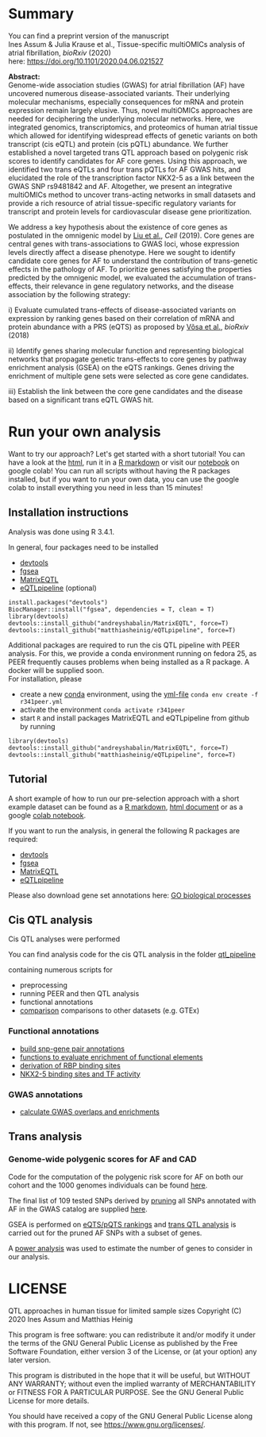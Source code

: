 # Summary

You can find a preprint version of the manuscript  
Ines Assum & Julia Krause et al., Tissue-specific multiOMICs analysis of atrial fibrillation, *bioRxiv* (2020)  
here:
https://doi.org/10.1101/2020.04.06.021527

**Abstract:**  
Genome-wide association studies (GWAS) for atrial fibrillation (AF) have uncovered numerous disease-associated variants. Their underlying molecular mechanisms, especially consequences for mRNA and protein expression remain largely elusive. Thus, novel multiOMICs approaches are needed for deciphering the underlying molecular networks. Here, we integrated genomics, transcriptomics, and proteomics of human atrial tissue which allowed for identifying widespread effects of genetic variants on both transcript (cis eQTL) and protein (cis pQTL) abundance. We further established a novel targeted trans QTL approach based on polygenic risk scores to identify candidates for AF core genes. Using this approach, we identified two trans eQTLs and four trans pQTLs for AF GWAS hits, and elucidated the role of the transcription factor NKX2-5 as a link between the GWAS SNP rs9481842 and AF. Altogether, we present an integrative multiOMICs method to uncover trans-acting networks in small datasets and provide a rich resource of atrial tissue-specific regulatory variants for transcript and protein levels for cardiovascular disease gene prioritization.



We address a key hypothesis about the existence of core genes as postulated in the omnigenic model by [Liu et al.](https://doi.org/10.1016/j.cell.2019.04.014), *Cell* (2019). Core genes are central genes with trans-associations to GWAS loci, whose expression levels directly affect a disease phenotype. Here we sought to identify candidate core genes for AF to understand the contribution of trans-genetic effects in the pathology of AF. To prioritize genes satisfying the properties predicted by the omnigenic model, we evaluated the accumulation of trans-effects, their relevance in gene regulatory networks, and the disease association by the following strategy:


i) Evaluate cumulated trans-effects of disease-associated variants on expression by ranking genes based on their correlation of mRNA and protein abundance with a PRS (eQTS) as proposed by [Võsa et al.](https://doi.org/10.1101/447367), *bioRxiv* (2018)

ii) Identify genes sharing molecular function and representing biological networks that propagate genetic trans-effects to core genes by pathway enrichment analysis (GSEA) on the eQTS rankings. Genes driving the enrichment of multiple gene sets were selected as core gene candidates.

iii) Establish the link between the core gene candidates and the disease based on a significant trans eQTL GWAS hit.



# Run your own analysis

Want to try our approach? Let's get started with a short tutorial!
You can have a look at the [html](https://github.com/heiniglab/symatrial/blob/master/example_data/PRSenrichQTL_tutorial.html), run it in a [R markdown](https://github.com/heiniglab/symatrial/blob/master/example_data/PRSenrichQTL_tutorial.Rmd) or visit our [notebook](https://colab.research.google.com/drive/1ZSQF1Lh86tVgIlfrK10EB3VUlNDoG9fs?usp=sharing) on google colab!
You can run all scripts without having the R packages installed, but if you want to run your own data, you can use the google colab to install everything you need in less than 15 minutes!

## Installation instructions
Analysis was done using R 3.4.1.

In general, four packages need to be installed
* [devtools](https://cran.r-project.org/web/packages/devtools/index.html)
* [fgsea](https://bioconductor.org/packages/release/bioc/html/fgsea.html)
* [MatrixEQTL](https://github.com/andreyshabalin/MatrixEQTL)
* [eQTLpipeline](https://github.com/matthiasheinig/eQTLpipeline) (optional)

```
install.packages("devtools")
BiocManager::install("fgsea", dependencies = T, clean = T)
library(devtools)
devtools::install_github("andreyshabalin/MatrixEQTL", force=T)
devtools::install_github("matthiasheinig/eQTLpipeline", force=T)
```

Additional packages are required to run the cis QTL pipeline with PEER analysis. For this, we provide a conda environment running on fedora 25, as PEER frequently causes problems when being installed as a R package. A docker will be supplied soon.   
For installation, please
* create a new [conda]() environment, using the [yml-file](https://raw.githubusercontent.com/heiniglab/symatrial/master/envs/r341peer.yml) `conda env create -f r341peer.yml`
* activate the environment `conda activate r341peer`
* start `R` and install packages MatrixEQTL and eQTLpipeline from github by running
```
library(devtools)
devtools::install_github("andreyshabalin/MatrixEQTL", force=T)
devtools::install_github("matthiasheinig/eQTLpipeline", force=T)
```



## Tutorial

A short example of how to run our pre-selection approach with a short example dataset can be found as a [R markdown](https://github.com/heiniglab/symatrial/blob/master/example_data/PRSenrichQTL_tutorial.Rmd), [html document](https://github.com/heiniglab/symatrial/blob/master/example_data/PRSenrichQTL_tutorial.html) or as a google [colab notebook](https://colab.research.google.com/drive/1ZSQF1Lh86tVgIlfrK10EB3VUlNDoG9fs?usp=sharing).

If you want to run the analysis, in general the following R packages are required:
* [devtools](https://cran.r-project.org/web/packages/devtools/index.html)
* [fgsea](https://bioconductor.org/packages/release/bioc/html/fgsea.html)
* [MatrixEQTL](https://github.com/andreyshabalin/MatrixEQTL)
* [eQTLpipeline](https://github.com/matthiasheinig/eQTLpipeline)

Please also download gene set annotations here:
[GO biological processes](https://www.gsea-msigdb.org/gsea/msigdb/download_file.jsp?filePath=/msigdb/release/7.1/c5.bp.v7.1.symbols.gmt)


## Cis QTL analysis

Cis QTL analyses were performed 

You can find analysis code for the cis QTL analysis in the folder
[qtl_pipeline](https://github.com/heiniglab/symatrial/blob/master/scripts/qtl_pipeline)

containing numerous scripts for
* preprocessing
* running PEER and then QTL analysis
* functional annotations
* [comparison](https://github.com/heiniglab/symatrial/blob/master/scripts/qtl_pipeline/analysis/comparison/) comparisons to other datasets (e.g. GTEx)

### Functional annotations
* [build snp-gene pair annotations](https://github.com/heiniglab/symatrial/blob/master/scripts/qtl_pipeline/functional_analysis/)
* [functions to evaluate enrichment of functional elements](https://github.com/heiniglab/symatrial/blob/master/scripts/qtl_pipeline/functional_analysis/enrichment_analysis/)
* [derivation of RBP binding sites](https://github.com/heiniglab/symatrial/blob/master/scripts/qtl_pipeline/functional_analysis/eclip_preprocessing.R)
* [NKX2-5 binding sites and TF activity](https://github.com/heiniglab/symatrial/blob/master/scripts/qtl_pipeline/analysis/TF_activity.Rmd)

### GWAS annotations
* [calculate GWAS overlaps and enrichments](https://github.com/heiniglab/symatrial/blob/master/scripts/qtl_pipeline/analysis/gwas_imputed/script.R)


## Trans analysis

### Genome-wide polygenic scores for AF and CAD

Code for the computation of the polygenic risk score for AF on both our cohort and the 1000 genomes individuals can be found  [here](https://github.com/heiniglab/symatrial/blob/master/scripts/PRS_trans_analyses/polygenic_risk_scores.R).

The final list of 109 tested SNPs derived by [pruning](https://github.com/heiniglab/symatrial/blob/master/scripts/qtl_pipeline/analysis/gwas_imputed/AF_snp_pruning.R) all SNPs annotated with AF in the GWAS catalog are supplied [here](https://github.com/heiniglab/symatrial/blob/master/example_data/AF_SNPs_pruned_hg19.txt).

GSEA is performed on [eQTS/pQTS rankings](https://github.com/heiniglab/symatrial/tree/master/scripts/PRS_trans_analyses/QTS_enrich.R) and [trans QTL analysis](https://github.com/heiniglab/symatrial/tree/master/scripts/PRS_trans_analyses/transQTLs.R) is carried out for the pruned AF SNPs with a subset of genes.

A [power analysis](https://github.com/heiniglab/symatrial/tree/master/scripts/PRS_trans_analyses/eqtl_power_calc_final.pdf) was used to estimate the number of genes to consider in our analysis.





# LICENSE

QTL approaches in human tissue for limited sample sizes
Copyright (C) 2020  Ines Assum and Matthias Heinig

This program is free software: you can redistribute it and/or modify
it under the terms of the GNU General Public License as published by
the Free Software Foundation, either version 3 of the License, or
(at your option) any later version.

This program is distributed in the hope that it will be useful,
but WITHOUT ANY WARRANTY; without even the implied warranty of
MERCHANTABILITY or FITNESS FOR A PARTICULAR PURPOSE.  See the
GNU General Public License for more details.

You should have received a copy of the GNU General Public License
along with this program.  If not, see <https://www.gnu.org/licenses/>.
